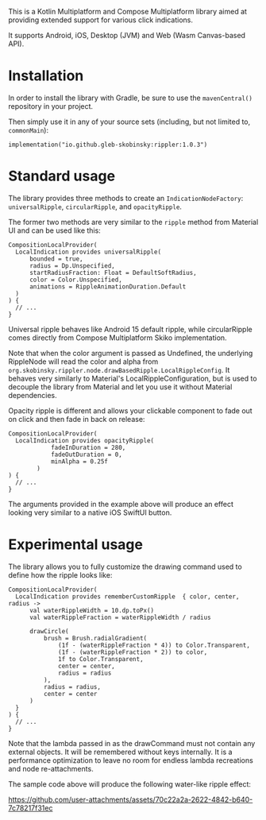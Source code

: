 This is a Kotlin Multiplatform and Compose Multiplatform library aimed at providing extended support for various click indications.

It supports Android, iOS, Desktop (JVM) and Web (Wasm Canvas-based API).

# Installation

In order to install the library with Gradle, be sure to use the `mavenCentral()` repository in your project.

Then simply use it in any of your source sets (including, but not limited to, `commonMain`):

```
implementation("io.github.gleb-skobinsky:rippler:1.0.3")
```

# Standard usage

The library provides three methods to create an `IndicationNodeFactory`: `universalRipple`, `circularRipple`, and `opacityRipple`.

The former two methods are very similar to the `ripple` method from Material UI and can be used like this:

```
CompositionLocalProvider(
  LocalIndication provides universalRipple(
      bounded = true,
      radius = Dp.Unspecified,
      startRadiusFraction: Float = DefaultSoftRadius,
      color = Color.Unspecified,
      animations = RippleAnimationDuration.Default
  )
) {
  // ...
}
```
Universal ripple behaves like Android 15 default ripple, while circularRipple comes directly from Compose Multiplatform Skiko implementation.

Note that when the color argument is passed as Undefined, the underlying RippleNode will read the color and alpha from `org.skobinsky.rippler.node.drawBasedRipple.LocalRippleConfig`. It behaves very similarly to Material's LocalRippleConfiguration, but is used to decouple the library from Material and let you use it without Material dependencies.

Opacity ripple is different and allows your clickable component to fade out on click and then fade in back on release:

```
CompositionLocalProvider(
  LocalIndication provides opacityRipple(
            fadeInDuration = 280,
            fadeOutDuration = 0,
            minAlpha = 0.25f
        )
) {
  // ...
}
```
The arguments provided in the example above will produce an effect looking very similar to a native iOS SwiftUI button.

# Experimental usage

The library allows you to fully customize the drawing command used to define how the ripple looks like:

```
CompositionLocalProvider(
  LocalIndication provides rememberCustomRipple  { color, center, radius ->
      val waterRippleWidth = 10.dp.toPx()
      val waterRippleFraction = waterRippleWidth / radius
  
      drawCircle(
          brush = Brush.radialGradient(
              (1f - (waterRippleFraction * 4)) to Color.Transparent,
              (1f - (waterRippleFraction * 2)) to color,
              1f to Color.Transparent,
              center = center,
              radius = radius
          ),
          radius = radius,
          center = center
      )
  }
) {
  // ...
}
```
Note that the lambda passed in as the drawCommand must not contain any external objects. It will be remembered without keys internally. It is a performance optimization to leave no room for endless lambda recreations and node re-attachments.

The sample code above will produce the following water-like ripple effect:

https://github.com/user-attachments/assets/70c22a2a-2622-4842-b640-7c78217f31ec


